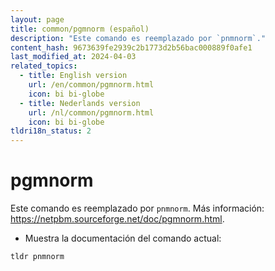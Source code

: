 ```yaml
---
layout: page
title: common/pgmnorm (español)
description: "Este comando es reemplazado por `pnmnorm`."
content_hash: 9673639fe2939c2b1773d2b56bac000889f0afe1
last_modified_at: 2024-04-03
related_topics:
  - title: English version
    url: /en/common/pgmnorm.html
    icon: bi bi-globe
  - title: Nederlands version
    url: /nl/common/pgmnorm.html
    icon: bi bi-globe
tldri18n_status: 2
---
```

# pgmnorm

Este comando es reemplazado por `pnmnorm`.
Más información: <https://netpbm.sourceforge.net/doc/pgmnorm.html>.

- Muestra la documentación del comando actual:

`tldr pnmnorm`
